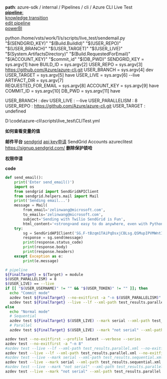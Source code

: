 **path**: azure-sdk / internal / Pipelines / cli / Azure CLI Live Test  
[**pipeline**:](https://dev.azure.com/azure-sdk/internal/_build?definitionId=1896)  
[knowledge transition](onenote:https://microsoft.sharepoint.com/teams/IoTToolingTeam/Shared%20Documents/Azure%20Management%20Experience/Azure%20Management%20Experience/AZ%20CLI/Transition.one#Live%20Test&section-id=%7BCADD4696-365A-48BD-80B4-0DF0B2451ECC%7D&page-id=%7B1B77ECCB-F1D1-4CE7-BF08-E89C1C85E1B3%7D&end)  
[edit pipeline](https://dev.azure.com/azure-sdk/internal/_apps/hub/ms.vss-build-web.ci-designer-hub?pipelineId=1896&nonce=06F4BUw0jgsxnvhRpSdnrQ%3D%3D&branch=dev)  
[powerBI](https://msit.powerbi.com/groups/8de24d49-e97c-4672-9bfc-45fee0ec58f7/reports/65dfcfce-5d59-4dc9-8bc5-3726443c8fe1/ReportSection)

python /home/vsts/work/1/s/scripts/live_test/sendemail.py "$(SENDGRID_KEY)" "$(Build.BuildId)" "$(USER_REPO)" "$(USER_BRANCH)" "$(USER_TARGET)" "$(USER_LIVE)" "$(System.ArtifactsDirectory)" "$(Build.RequestedForEmail)" "$(ACCOUNT_KEY)" "$commit_id" "$(DB_PWD)"
SENDGRID_KEY = sys.argv[1] have
BUILD_ID = sys.argv[2] 
USER_REPO = sys.argv[3] https://github.com/Azure/azure-cli.git
USER_BRANCH = sys.argv[4] dev
USER_TARGET = sys.argv[5] have
USER_LIVE = sys.argv[6] --live
ARTIFACT_DIR = sys.argv[7]  
REQUESTED_FOR_EMAIL = sys.argv[8]
ACCOUNT_KEY = sys.argv[9] have
COMMIT_ID = sys.argv[10] 
DB_PWD = sys.argv[11] have

USER_BRANCH : dev
USER_LIVE : --live
USER_PARALLELISM : 8
USER_REPO : https://github.com/Azure/azure-cli.git
USER_TARGET : undefined

D:\code\azure-cli\scripts\live_test\CLITest.yml

**如何查看变量的值**

**邮件平台**
[sendgrid](https://github.com/sendgrid/sendgrid-python)
[api key申请](https://portal.azure.com/#blade/HubsExtension/BrowseResource/resourceType/Sendgrid.Email%2Faccounts)
SendGrid Accounts
azureclitest
https://signup.sendgrid.com/
**删除保护锁哈**

**权限申请**

**code**
```python
def send_email():
    print('Enter send_email()')
    import os
    from sendgrid import SendGridAPIClient
    from sendgrid.helpers.mail import Mail
    print('Sending email...')
    message = Mail(
        from_email='zelinwang@microsoft.com',
        to_emails='zelinwang@microsoft.com',
        subject='Sending with Twilio SendGrid is Fun',
        html_content='<strong>and easy to do anywhere, even with Python</strong>')
    try:
        sg = SendGridAPIClient('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')
        response = sg.send(message)
        print(response.status_code)
        print(response.body)
        print(response.headers)
    except Exception as e:
        print(e.message)
```

```bash
# pipeline
${FinalTarget} = $(Target) = module
$(USER_PARALLELISM) = 8
$(USER_LIVE) == --live
if [[ "$(USER_USERNAME)" != "" && "$(USER_TOKEN)" != "" ]]; then
  echo "Commit mode"
  azdev test ${FinalTarget} --no-exitfirst -a "-n $(USER_PARALLELISM)"
  azdev test ${FinalTarget} --live --lf --xml-path test_results.parallel.xml --no-exitfirst -a "-n $(USER_PARALLELISM) --json-report --json-report-summary --json-report-file=$(Target).report.parallel.json --html=$(Target).report.parallel.html --self-contained-html --reruns 3 --capture=sys"
else
  echo "Normal mode"
  # Sequential
  azdev test ${FinalTarget} $(USER_LIVE) --mark serial --xml-path test_results.sequential.xml --no-exitfirst -a "-n 1 --json-report --json-report-summary --json-report-file=$(Target).report.sequential.json --html=$(Target).report.sequential.html --self-contained-html --reruns 3 --capture=sys"
  # Parallel
  azdev test ${FinalTarget} $(USER_LIVE) --mark "not serial" --xml-path test_results.parallel.xml --no-exitfirst -a "-n $(USER_PARALLELISM) --json-report --json-report-summary --json-report-file=$(Target).report.parallel.json --html=$(Target).report.parallel.html --self-contained-html --reruns 3 --capture=sys"

azdev test --no-exitfirst --profile latest --verbose --series
azdev test --no-exitfirst -a "-n 8"
#azdev test --live --lf --xml-path test_results.parallel.xml --no-exitfirst -a "-n 8 --json-report --json-report-summary --json-report-file=cli.report.parallel.json --html=cli.report.parallel.html --self-contained-html --reruns 3 --capture=sys"
azdev test --live --lf --xml-path test_results.parallel.xml --no-exitfirst -a "-n 8 --capture=sys"
#azdev test --live --mark serial --xml-path test_results.sequential.xml --no-exitfirst -a "-n 1 --json-report --json-report-summary --json-report-file=cli.report.sequential.json --html=cli.report.sequential.html --self-contained-html --reruns 3 --capture=sys"
azdev test --live --mark serial --xml-path test_results.sequential.xml --no-exitfirst -a "-n 1 --capture=sys"
#azdev test --live --mark "not serial" --xml-path test_results.parallel.xml --no-exitfirst -a "-n 8 --json-report --json-report-summary --json-report-file=cli.report.parallel.json --html=cli.report.parallel.html --self-contained-html --reruns 3 --capture=sys"
azdev test --live --mark "not serial" --xml-path test_results.parallel.xml --no-exitfirst -a "-n 8 --capture=sys"
```